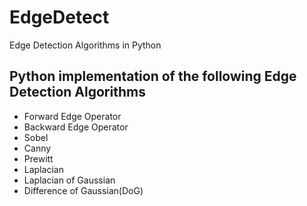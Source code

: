 # EdgeDetect
Edge Detection Algorithms in Python

## Python implementation of the following Edge Detection Algorithms
- Forward Edge Operator
- Backward Edge Operator
- Sobel
- Canny
- Prewitt
- Laplacian
- Laplacian of Gaussian
- Difference of Gaussian(DoG)
